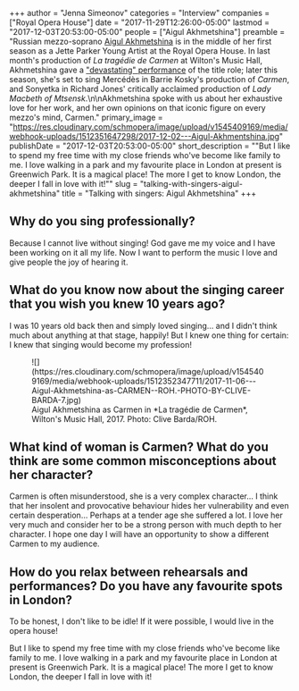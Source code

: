 +++
author = "Jenna Simeonov"
categories = "Interview"
companies = ["Royal Opera House"]
date = "2017-11-29T12:26:00-05:00"
lastmod = "2017-12-03T20:53:00-05:00"
people = ["Aigul Akhmetshina"]
preamble = "Russian mezzo-soprano [Aigul Akhmetshina](/scene/people/aigul-akhmetshina/) is in the middle of her first season as a Jette Parker Young Artist at the Royal Opera House. In last month's production of *La tragédie de Carmen* at Wilton's Music Hall, Akhmetshina gave a [\"devastating\" performance](/akhmetshinas-devastating-carmen-at-wiltons-music-hall/) of the title role; later this season, she's set to sing Mercédès in Barrie Kosky's production of *Carmen*, and Sonyetka in Richard Jones' critically acclaimed production of *Lady Macbeth of Mtsensk*.\n\nAkhmetshina spoke with us about her exhaustive love for her work, and her own opinions on that iconic figure on every mezzo's mind, Carmen."
primary_image = "https://res.cloudinary.com/schmopera/image/upload/v1545409169/media/webhook-uploads/1512351647298/2017-12-02---Aigul-Akhmentshina.jpg"
publishDate = "2017-12-03T20:53:00-05:00"
short_description = "&quot;But I like to spend my free time with my close friends who&#039;ve become like family to me. I love walking in a park and my favourite place in London at present is Greenwich Park. It is a magical place! The more I get to know London, the deeper I fall in love with it!&quot;"
slug = "talking-with-singers-aigul-akhmetshina"
title = "Talking with singers: Aigul Akhmetshina"
+++

## Why do you sing professionally?

Because I cannot live without singing! God gave me my voice and I have been working on it all my life. Now I want to perform the music I love and give people the joy of hearing it.

## What do you know now about the singing career that you wish you knew 10 years ago?

I was 10 years old back then and simply loved singing… and I didn't think much about anything at that stage, happily! But I knew one thing for certain: I knew that singing would become my profession!

<figure data-type="image">
![](https://res.cloudinary.com/schmopera/image/upload/v1545409169/media/webhook-uploads/1512352347711/2017-11-06---Aigul-Akhmetshina-as-CARMEN--ROH.-PHOTO-BY-CLIVE-BARDA-7.jpg)
<figcaption>Aigul Akhmetshina as Carmen in *La tragédie de Carmen*, Wilton's Music Hall, 2017. Photo: Clive Barda/ROH.</figcaption>
</figure>

## What kind of woman is Carmen? What do you think are some common misconceptions about her character?

Carmen is often misunderstood, she is a very complex character… I think that her insolent and provocative behaviour hides her vulnerability and even certain desperation… Perhaps at a tender age she suffered a lot. I love her very much and consider her to be a strong person with much depth to her character. I hope one day I will have an opportunity to show a different Carmen to my audience.

## How do you relax between rehearsals and performances? Do you have any favourite spots in London?

To be honest, I don't like to be idle! If it were possible, I would live in the opera house!

But I like to spend my free time with my close friends who've become like family to me. I love walking in a park and my favourite place in London at present is Greenwich Park. It is a magical place! The more I get to know London, the deeper I fall in love with it!
